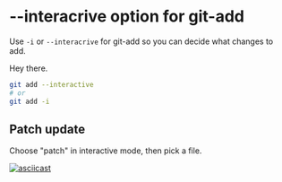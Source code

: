 # --interacrive option for git-add

Use `-i` or `--interacrive` for git-add so you can decide what changes to add.

Hey there.

```bash
git add --interactive
# or
git add -i
```

## Patch update
Choose "patch" in interactive mode, then pick a file.

[![asciicast](https://asciinema.org/a/424777.svg)](https://asciinema.org/a/424777)

<script id="asciicast-424777" src="https://asciinema.org/a/424777.js" async></script>
